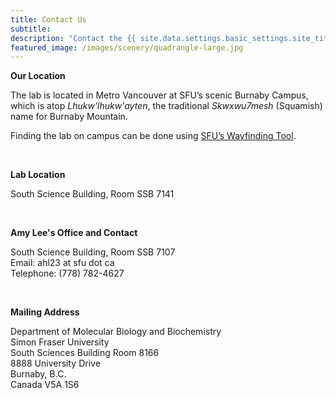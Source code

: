```yaml
---
title: Contact Us
subtitle:
description: "Contact the {{ site.data.settings.basic_settings.site_title }}."
featured_image: /images/scenery/quadrangle-large.jpg
---
```


**Our Location**

The lab is located in Metro Vancouver at SFU’s scenic Burnaby Campus, which is atop <i>Lhukw'lhukw'ayten</i>, the traditional <i>Skwxwu7mesh</i> (Squamish) name for Burnaby Mountain.

Finding the lab on campus can be done using [SFU’s Wayfinding Tool](http://www.sfu.ca/campuses/maps-and-directions/burnaby-map.html).

<br>

**Lab Location**

South Science Building, Room SSB 7141

<br>

**Amy Lee's Office and Contact**

South Science Building, Room SSB 7107  
Email: ahl23 at sfu dot ca  
Telephone: (778) 782-4627

<br>

**Mailing Address**

Department of Molecular Biology and Biochemistry  
Simon Fraser University  
South Sciences Building Room 8166  
8888 University Drive  
Burnaby, B.C.  
Canada V5A 1S6

